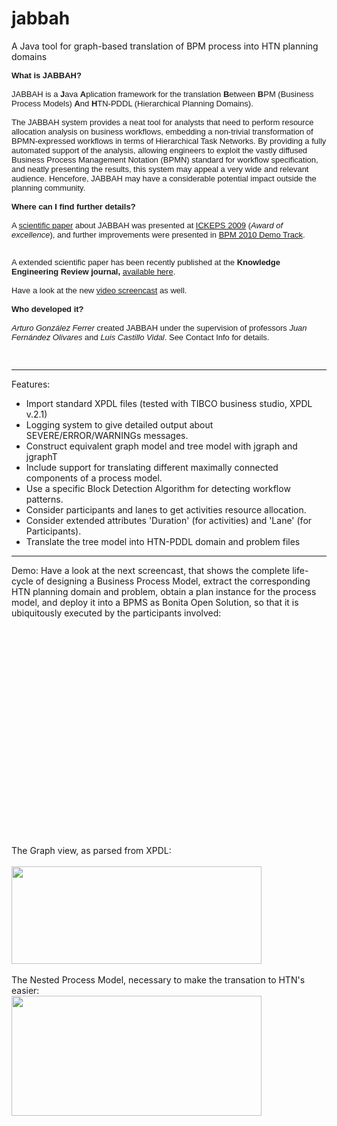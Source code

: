 # jabbah
A Java tool for graph-based translation of BPM process into HTN planning domains 

<font face="Verdana, Arial, Helvetica, sans-serif" size="2"><b>What is JABBAH? </b><br>
<br>
JABBAH is a <b>J</b>ava <b>A</b>plication framework for the translation <b>B</b>etween <b>B</b>PM (Business Process Models)&nbsp;<b>A</b>nd <b>H</b>TN-PDDL (Hierarchical Planning Domains).&nbsp;<br>
<br>
The JABBAH system provides a neat tool for analysts that need 
                to perform resource allocation analysis on business workflows, 
                embedding a non-trivial transformation of BPMN-expressed workflows 
                in terms of Hierarchical Task Networks. By providing a fully automated 
                support of the analysis, allowing engineers to exploit the vastly 
                diffused Business Process Management Notation (BPMN) standard 
                for workflow specification, and neatly presenting the results, 
                this system may appeal a very wide and relevant audience. Hencefore, 
                JABBAH may have a considerable potential impact outside the planning 
                community. <br>
<br>
<b>Where can I find further details?</b><br>
<br>
A <a href="http://kti.mff.cuni.cz/%7Ebartak/ICKEPS2009/download/ICKEPS2009_gonzalez-ferrer_p28-37.pdf" rel="nofollow" target="_blank">scientific paper</a> about JABBAH was presented at <a href="http://kti.mff.cuni.cz/%7Ebartak/ICKEPS2009">ICKEPS 2009</a> (<i>Award of excellence</i>), and further improvements were presented in <a href="http://ceur-ws.org/Vol-615" target="_blank">BPM 2010 Demo Track</a>.&nbsp;</font>
<div><font face="Verdana, Arial, Helvetica, sans-serif" size="2"><br>
</font></div>
<div><font face="Verdana, Arial, Helvetica, sans-serif" size="2">A extended scientific paper has been recently published at the <b>Knowledge Engineering Review journal, </b><a href="http://www.ugr.es/~arturogf/Arturo_Gonzalez_Ferrer/mypubs/10_KER-final.pdf" target="_blank">available here</a>.</font>
<div><font face="Verdana, Arial, Helvetica, sans-serif" size="2"><br>
</font></div>
<div><font face="Verdana, Arial, Helvetica, sans-serif" size="2">Have a look at the new <a href="https://sites.google.com/site/bpm2hth/home/screenshots">video screencast</a> as well.<br>
<br>
<b>Who developed it?</b><br>
<br>
<i>Arturo González Ferrer</i> created JABBAH under the supervision of professors <i>Juan Fernández Olivares</i> and <i>Luis Castillo Vidal</i>. See Contact Info for details.<br>
<br>
<br>
</font></div>
</div>

---------------------

Features:
* Import standard XPDL files (tested with TIBCO business studio, XPDL v.2.1)
* Logging system to give detailed output about SEVERE/ERROR/WARNINGs messages.
* Construct equivalent graph model and tree model with jgraph and jgraphT
* Include support for translating different maximally connected components of a process model.
*  Use a specific Block Detection Algorithm for detecting workflow patterns.
* Consider participants and lanes to get activities resource allocation.
* Consider extended attributes 'Duration' (for activities) and 'Lane' (for Participants).
* Translate the tree model into HTN-PDDL domain and problem files

---------------------

Demo:
Have a look at the next screencast, that shows the complete life-cycle of designing a Business Process Model, extract the corresponding HTN planning domain and problem, obtain a plan instance for the process model, and deploy it into a BPMS as Bonita Open Solution, so that it is ubiquitously executed by the participants involved:<br>
<br>
<script type="text/javascript" src="http://webplayer.yahooapis.com/player.js"> </script>

<object width="560" height="315">
  <param name="movie" value="https://www.youtube.com/watch?v=FOHYsMWvS1c"></param>
  <param name="allowFullScreen" value="true"></param>
  <param name="allowscriptaccess" value="always"></param>
  <embed src="http://www.youtube.com/v/aBcDeFg?hl=en_US&amp;version=3" type="application/x-shockwave-flash" width="560" height="315" allowscriptaccess="always" allowfullscreen="true"></embed>
</object>

<br>
<br>
The Graph view, as parsed from XPDL:<br>
<br>
<div style="display:block;text-align:left"><a href="https://sites.google.com/site/bpm2hth/home/screenshots/jabbah1%20.png?attredirects=0" imageanchor="1"><img border="0" height="156" src="https://sites.google.com/site/bpm2hth/home/screenshots/jabbah1%20.png" width="400"></a></div>
<br>
The Nested Process Model, necessary to make the transation to HTN's easier:<br>
<div style="display:block;text-align:left"><a href="https://sites.google.com/site/bpm2hth/home/screenshots/jabbah2%20.png?attredirects=0" imageanchor="1"><img border="0" height="192" src="https://sites.google.com/site/bpm2hth/home/screenshots/jabbah2%20.png" width="400"></a></div>
<br>
<br>
